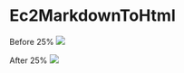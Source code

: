 # Ec2MarkdownToHtml


Before 25%
![ ](http://media-cdn.tripadvisor.com/media/photo-s/01/d6/68/97/mt-rainier-natl-park.jpg  "MtRainier")


After 25%
![ ](http://media-cdn.tripadvisor.com/media/photo-s/01/d6/68/97/mt-rainier-natl-park.jpg  "MtRainier")

